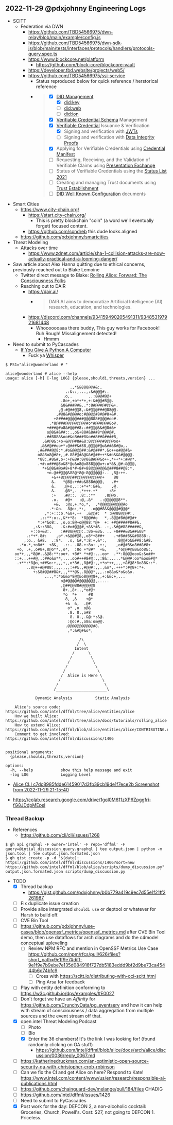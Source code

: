  ## 2022-11-29 @pdxjohnny Engineering Logs

- SCITT
  - Federation via DWN
    - https://github.com/TBD54566975/dwn-relay/blob/main/example/config.js
    - https://github.com/TBD54566975/dwn-sdk-js/blob/main/tests/interfaces/protocols/handlers/protocols-query.spec.ts
    - https://www.blockcore.net/platform
      - https://github.com/block-core/blockcore-vault
    - https://developer.tbd.website/projects/web5/
    - https://github.com/TBD54566975/ssi-service
      - Status reproduced below for quick reference / herstorical reference
      - > - [x] [DID Management](https://www.w3.org/TR/did-core/)
        >   - [x] [did:key](https://w3c-ccg.github.io/did-method-key/)
        >   - [ ] [did:web](https://w3c-ccg.github.io/did-method-web/)
        >   - [ ] [did:ion](https://identity.foundation/ion/)
        > - [x] [Verifiable Credential Schema](https://w3c-ccg.github.io/vc-json-schemas/v2/index.html) Management
        > - [x] [Verifiable Credential](https://www.w3.org/TR/vc-data-model) Issuance & Verification
        >   - [x] Signing and verification with [JWTs](https://w3c.github.io/vc-jwt/)
        >   - [ ] Signing and verification with [Data Integrity Proofs](https://w3c.github.io/vc-data-integrity/)
        > - [x] Applying for Verifiable Credentials using [Credential Manifest](https://identity.foundation/credential-manifest/)
        > - [ ] Requesting, Receiving, and the Validation of Verifiable Claims
        >   using [Presentation Exchange](https://identity.foundation/presentation-exchange/)
        > - [ ] Status of Verifiable Credentials using the [Status List 2021](https://w3c-ccg.github.io/vc-status-list-2021/)
        > - [ ] Creating and managing Trust documents using [Trust Establishment](https://identity.foundation/trust-establishment/)
        > - [ ] [DID Well Known Configuration](https://identity.foundation/.well-known/resources/did-configuration/) documents
- Smart Cities
  - https://www.city-chain.org/
    - https://start.city-chain.org/
      - This is pretty blockchain "coin" (a word we'll eventually forget) focused content.
    - https://github.com/sondreb this dude looks aligned
  - https://github.com/pdxjohnny/smartcities
- Threat Modeling
  - Attacks over time
    - https://www.zdnet.com/article/sha-1-collision-attacks-are-now-actually-practical-and-a-looming-danger/
- Saw article about Alex Hanna quitting due to ethical concerns, previously reached out to Blake Lemoine
  - Twitter direct message to Blake: [Rolling Alice: Forward: The Consciousness Folks](https://github.com/intel/dffml/blob/alice/docs/tutorials/rolling_alice/0000_forward.md#the-consciousness-folks)
  - Reaching out to DAIR
    - https://dair.ai/
      - > DAIR.AI aims to democratize Artificial Intelligence (AI) research, education, and technologies.
    - https://discord.com/channels/934159490205491311/934853197921681448
      - Whooooooaaa there buddy, This guy works for Facebook! Ruh Rough! Missalignement detected!
        - Hmmm
- Need to submit to PyCascades
  - [If You Give A Python A Computer](https://github.com/intel/dffml/blob/alice/docs/tutorials/rolling_alice/0000_architecting_alice/0002_shes_ariving_when.md#if-you-give-a-python-a-computer)
    - Fuck ya [Whisper](https://github.com/intel/dffml/blob/alice/docs/tutorials/rolling_alice/0000_architecting_alice/0004_writing_the_wave.md)

```console
$ PS1="alice@wonderland # "
```

```console
alice@wonderland # alice --help
usage: alice [-h] [-log LOG] {please,shouldi,threats,version} ...

                            .,*&&888@@#&:,
                          .:&::,...,:&#@@@#:.
                         .o,.       ..:8@@#@@+
                        .8o+,+o*+*+,+:&#@@#8@@.
                        &8&###@#&..*:8#@@#@#@@&+.
                       ,@:#@##@@8,:&#@@@###@88@@.
                      ,#@8&#@@@#o:#@@@@#8#@#8+&#.
                     +8####@@@@###@@@888#@@@#oo#.
                   .*8@###@@@@@@@@@#o*#@@#@@#8o@,
                  +###@#o8&#@@##8::##@@@&&#@8#&+
                  o@8&#&##::.,o&+88#&8##8*@@#@#,
                 .##888&&oo#&o8###8&o##8##&####8,
                .&#@8&:+o+&@@@#8#&8:8@@@@@#8@@@oo+
               ,&&#@##oo+*:@###&#88,@@@@#@o&##&8#@o,.
              ,#&###@@8:*,#o&@@@@##:&#@###*.&o++o#@@#&+
              o8&8o8@#8+,,#.88#@#&@&&#@##++*&#o&&&#@@@@.
              *88:,#8&#,o+:+@&8#:8@8&8#@@&o++,*++*+:#@@*.
              .+#:o###@8o&8*@o&o8@o888@@@o+:o*&&,@#:&@@@,
                *+&@8&#@o#8+8*#+8#+88@@@@@@&@###8##@8:*,
                  +o.@##@@@&88@*8@:8@@@@@@:.. ,8@:++.
                    +&++8@@@@##@@@@@@@@@@@+    88
                    &.   *@8@:+##o&888#@@@,   .#+
                    &.   ,@+o,.::+*+*:&#&,    ,@.
                    &.   .@8*,. ,*+++.+*     :8+
                    :+   .#@::. .8:.:**    .8@@o,
                    .o.   #@+   :@,.&*   .:@@@@@@8**.
                     +&.  :@o,+.*o,*,  .*@@@@@@@@@@#o
                   .*:&o.  8@o:,*:,  .o@@#8&&@@@@#@@@*
                 ,*:+:::o.*&8+,++  ,&@@#:  * :@@88@@@#:.
               ,::**:o:.,&*+*8:  *8@@##o   *,.8@@#8#@#@#+
              *:+*&o8:. ,o,o:8@+o@@88:*@+  +: +#@#####8##&.
            ,:&::88&,   .&:#o#@@@#,+&&*#&. .:,.&#@#88#####&,
           +::o+&8:.    :##88@@@@:.:8o+&8&. .. +8###&8&##&88*
         .:*+*.8#:    ,o*.+&@@#@8,,o8*+8##+    .+#8##8&&#8888:.
        ,:o., &#8.  .:8*.  .o, &#,*:8:+,&*:,    .8@@#o&&##8:&#8.
      .*o.*,+o8#*  +8&,  .::. .88.+:8o: ,+:,    ,o#@#8&o8##&#8+
     +o, .+,,o#8+,8@o**.,o*,  :8o +*8#*  +&,    ,*o@@#@&8&oo8&:,
    oo*+,,,*8@#..&@8:**:oo+. +8#* *+#@:...oo+  .**:8@@@ooo&:&o##+
    ::+..,++#@,.:##o&o**,....oo#++#8#@:.,:8&:.....*&@@#:oo*&oo&#@*
     .+**:*8@o,+##&o:+,,,+,,o*8#,,8@#@:,,+*o*++,,,,+&#@8*8o88&::*.
         ..8@++#@#88:,,,.,,,:+#&,,#@@#:,,.,&o*,.+++*:#@8+:*+.
            +:&8#@@##8&+,,,***@&,.8@@@*,,,.:o8&o&*o&o&o.
                 ...,*:*o&&o*8@@&o8@@@8+,,+:&&:+,...
                        o@#@@@@#@@@@@@@,.....
                        ,@##@@88#@@@@@8
                         8+.,8+..,*o#@+
                         *o  *+     #8
                          8, ,&    +@*
                          +&  &,  .@#.
                           o* ,o  o@&
                           .8. 8.,o#8
                            8. 8.,.&@:*:&@.
                           :@o:#,,o8&:o&@@.
                          .@@@@@@@@@@@#8.
                           ,*:&#@#&o*,

                                /\
                               /  \
                              Intent
                             /      \
                            /        \
                           /          \
                          /            \
                         /              \
                        /  Alice is Here \
                       /                  \
                      /                    \
                     /______________________\

             Dynamic Analysis          Static Analysis

    Alice's source code: https://github.com/intel/dffml/tree/alice/entities/alice
    How we built Alice: https://github.com/intel/dffml/tree/alice/docs/tutorials/rolling_alice
    How to extend Alice: https://github.com/intel/dffml/blob/alice/entities/alice/CONTRIBUTING.rst
    Comment to get involved: https://github.com/intel/dffml/discussions/1406
    

positional arguments:
  {please,shouldi,threats,version}

options:
  -h, --help            show this help message and exit
  -log LOG              Logging Level
```

- [Alice CLI c7dc8985fdde61459017d3fb39cb19de1f7ece2b Screenshot from 2022-11-29 21-15-40](https://user-images.githubusercontent.com/5950433/204716912-41dc0d86-86d6-4031-a2f2-fa7599ff66cd.png)

- https://colab.research.google.com/drive/1gol0M611zXP6Zpggfri-fG8JDdpMEpsI

### Thread Backup

- References
  - https://github.com/cli/cli/issues/1268

```console
$ gh api graphql -F owner='intel' -F repo='dffml' -F query=@intial_discussion_query.graphql | tee output.json | python -m json.tool | tee output.json.formated.json
$ gh gist create -p -d "$(date): https://github.com/intel/dffml/discussions/1406?sort=new https://github.com/intel/dffml/blob/alice/scripts/dump_discussion.py" output.json.formated.json scripts/dump_discussion.py
```

- TODO
  - [x] Thread backup
    - https://gist.github.com/pdxjohnny/b0b779a419c9ec7d55e1f21ff2261987
  - [ ] Fix duplicate issue creation
  - [ ] Provide alice intergrated `shouldi use` or deptool or whatever for Harsh to build off.
  - [ ] CVE Bin Tool
  - [ ] https://github.com/pdxjohnny/use-cases/blob/openssf_metrics/openssf_metrics.md after CVE Bin Tool demo, then use dataflows for arch diagrams and do the c4model conceptual upleveling
    - [ ] Review NPM RFC and mention in OpenSSF Metrics Use Case https://github.com/npm/rfcs/pull/626/files?short_path=9e1f9e7#diff-9e1f9e7b9ebe7e135d084916f727db5183eddd9bf2d9be73ca45444b6d74bfc9
      - [ ] Cross with https://scitt.io/distributing-with-oci-scitt.html
      - [ ] Ping Arsa for feedback
  - [ ] Play with entity definition conforming to https://w3c.github.io/dpv/examples/#E0027
  - [ ] Don't forget we have an *Affinity* for https://github.com/CrunchyData/pg_eventserv and how it can help with stream of consciousness / data aggregation from multiple sources and the event stream off that.
  - [x] open.intel Threat Modeling Podcast
    - [ ] Photo
    - [ ] Bio
    - [x] Enter the 36 chambers! It's the link I was looking for! (found randomly clicking on OA stuff)
      - https://github.com/intel/dffml/blob/alice/docs/arch/alice/discussion/0036/reply_0067.md
  - [ ] https://katherinedruckman.com/an-optimistic-open-source-security-qa-with-christopher-crob-robinson
  - [ ] Can we fix the CI and get Alice on here? Respond to Kate! https://www.intel.com/content/www/us/en/research/responsible-ai-publications.html
  - [ ] https://github.com/chainguard-dev/melange/pull/184/files CHADIG
  - [ ] https://github.com/intel/dffml/issues/1426
  - [ ] Need to submit to PyCascades
  - [x] Post work for the day: DEFCON 2, a non-alcoholic cocktail: Groceries, Church, Powell's. Cost: $27, not going to DEFCON 1. Priceless.